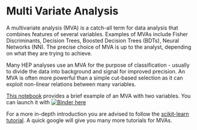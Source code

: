 Multi Variate Analysis
======================

A multivariate analysis (MVA) is a catch-all term for data analysis that combines features of several variables. Examples of MVAs include Fisher Discriminants, Decision Trees, Boosted Decision Trees (BDTs), Neural Networks (NN). The precise choice of MVA is up to the analyst, depending on what they are trying to achieve.

Many HEP analyses use an MVA for the purpose of classification - usually to divide the data into background and signal for improved precision. An MVA is often more powerful than a simple cut-based selection as it can exploit non-linear relations between many variables.

[This notebook](https://github.com/mesmith75/ic-teach-kstmumu-public/blob/main/MVA/MVA_example.ipynb) provides a brief example of an MVA with two variables. You can launch it with [![Binder here](https://mybinder.org/badge_logo.svg)](https://mybinder.org/v2/gh/mesmith75/ic-teach-kstmumu-public/main?filepath=MVA/MVA_example.ipynb)

For a more in-depth introduction you are advised to follow the [scikit-learn tutorial](https://scikit-learn.org/stable/tutorial/index.html). A quick google will give you many more tutorials for MVAs.
